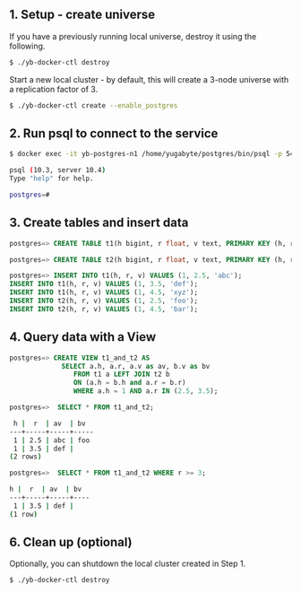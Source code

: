 ## 1. Setup - create universe

If you have a previously running local universe, destroy it using the following.

```{.sh .copy .separator-dollar}
$ ./yb-docker-ctl destroy
```

Start a new local cluster - by default, this will create a 3-node universe with a replication factor of 3. 

```{.sh .copy .separator-dollar}
$ ./yb-docker-ctl create --enable_postgres
```

## 2. Run psql to connect to the service

```{.sh .copy .separator-dollar}
$ docker exec -it yb-postgres-n1 /home/yugabyte/postgres/bin/psql -p 5433 -U postgres
```
```sh
psql (10.3, server 10.4)
Type "help" for help.

postgres=#
```

## 3. Create tables and insert data

```{.sql .copy .separator-gt}
postgres=> CREATE TABLE t1(h bigint, r float, v text, PRIMARY KEY (h, r));
```
```{.sql .copy .separator-gt}
postgres=> CREATE TABLE t2(h bigint, r float, v text, PRIMARY KEY (h, r));
```

```{.sql .copy .separator-gt}
postgres=> INSERT INTO t1(h, r, v) VALUES (1, 2.5, 'abc');
INSERT INTO t1(h, r, v) VALUES (1, 3.5, 'def');
INSERT INTO t1(h, r, v) VALUES (1, 4.5, 'xyz');
INSERT INTO t2(h, r, v) VALUES (1, 2.5, 'foo');
INSERT INTO t2(h, r, v) VALUES (1, 4.5, 'bar');
```

## 4. Query data with a View

```{.sql .copy .separator-gt}
postgres=> CREATE VIEW t1_and_t2 AS 
             SELECT a.h, a.r, a.v as av, b.v as bv 
                FROM t1 a LEFT JOIN t2 b
                ON (a.h = b.h and a.r = b.r)
                WHERE a.h = 1 AND a.r IN (2.5, 3.5);
```


```{.sql .copy .separator-gt}
postgres=>  SELECT * FROM t1_and_t2;
```
```sh
 h |  r  | av  | bv  
---+-----+-----+-----
 1 | 2.5 | abc | foo
 1 | 3.5 | def | 
(2 rows)
```

```{.sql .copy .separator-gt}
postgres=>  SELECT * FROM t1_and_t2 WHERE r >= 3;
```
```sh
h |  r  | av  | bv 
---+-----+-----+----
 1 | 3.5 | def | 
(1 row)
```

## 6. Clean up (optional)

Optionally, you can shutdown the local cluster created in Step 1.

```{.sh .copy .separator-dollar}
$ ./yb-docker-ctl destroy
```
